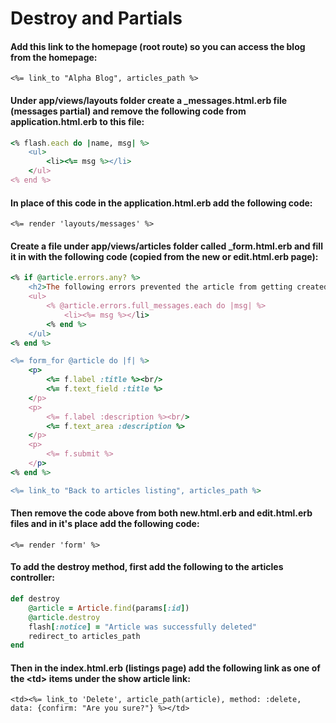 # Destroy and Partials

#### Add this link to the homepage \(root route\) so you can access the blog from the homepage:

`<%= link_to "Alpha Blog", articles_path %>`

#### Under app/views/layouts folder create a \_messages.html.erb file \(messages partial\) and remove the following code from application.html.erb to this file:

```ruby
<% flash.each do |name, msg| %>
    <ul>
        <li><%= msg %></li>
    </ul>
<% end %>
```

#### In place of this code in the application.html.erb add the following code:

`<%= render 'layouts/messages' %>`

#### Create a file under app/views/articles folder called \_form.html.erb and fill it in with the following code \(copied from the new or edit.html.erb page\):

```ruby
<% if @article.errors.any? %>
    <h2>The following errors prevented the article from getting created</h2>
    <ul>
        <% @article.errors.full_messages.each do |msg| %>
            <li><%= msg %></li>
        <% end %>
    </ul>
<% end %>

<%= form_for @article do |f| %>
    <p>
        <%= f.label :title %><br/>
        <%= f.text_field :title %>
    </p>
    <p>
        <%= f.label :description %><br/>
        <%= f.text_area :description %>
    </p>
    <p>
        <%= f.submit %>
    </p>
<% end %>

<%= link_to "Back to articles listing", articles_path %>
```

#### Then remove the code above from both new.html.erb and edit.html.erb files and in it's place add the following code:

`<%= render 'form' %>`

#### To add the destroy method, first add the following to the articles controller:

```ruby
def destroy
    @article = Article.find(params[:id])
    @article.destroy
    flash[:notice] = "Article was successfully deleted"
    redirect_to articles_path
end
```

#### Then in the index.html.erb \(listings page\) add the following link as one of the &lt;td&gt; items under the show article link:

`<td><%= link_to 'Delete', article_path(article), method: :delete, data: {confirm: "Are you sure?"} %></td>`

